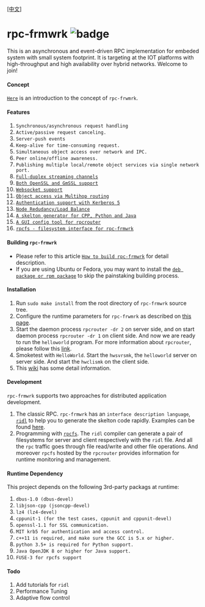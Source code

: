 [[中文]](https://github.com/zhiming99/rpc-frmwrk/blob/master/README_cn.md)
# rpc-frmwrk ![badge](https://img.shields.io/badge/RPC-C%2B%2B%2C%20Java%2C%20Python-green)

This is an asynchronous and event-driven RPC implementation for embeded system with small system footprint. It is targeting at the IOT platforms with high-throughput and high availability over hybrid networks. Welcome to join!  

#### Concept
[`Here`](https://github.com/zhiming99/rpc-frmwrk/blob/master/Concept.md) is an introduction to the concept of `rpc-frwmrk`.

#### Features   
1. `Synchronous/asynchronous request handling`   
2. `Active/passive request canceling.`   
3. `Server-push events`   
4. `Keep-alive for time-consuming request.`   
5. `Simultaneous object access over network and IPC.` 
6. `Peer online/offline awareness.`
7. `Publishing multiple local/remote object services via single network port.`
8. [`Full-duplex streaming channels`](https://github.com/zhiming99/rpc-frmwrk/blob/master/Concept.md#streaming)
9. [`Both OpenSSL and GmSSL support`](https://github.com/zhiming99/rpc-frmwrk/blob/master/rpc/sslport/Readme.md)
10. [`Websocket support`](https://github.com/zhiming99/rpc-frmwrk/blob/master/rpc/wsport/Readme.md)
11. [`Object access via Multihop routing`](https://github.com/zhiming99/rpc-frmwrk/wiki/Introduction-of-Multihop-support)
12. [`Authentication support with Kerberos 5`](https://github.com/zhiming99/rpc-frmwrk/tree/master/rpc/security/README.md)
13. [`Node Redudancy/Load Balance`](https://github.com/zhiming99/rpc-frmwrk/blob/master/Concept.md#load-balance--node-redudancy)
14. [`A skelton generator for CPP, Python and Java`](https://github.com/zhiming99/rpc-frmwrk/tree/master/ridl/README.md)
15. [`A GUI config tool for rpcrouter`](https://github.com/zhiming99/rpc-frmwrk/tree/master/tools/README.md)
16. [`rpcfs - filesystem interface for rpc-frmwrk`](https://github.com/zhiming99/rpc-frmwrk/tree/master/fuse/README.md)

#### Building `rpc-frmwrk`   
* Please refer to this article [`How to build rpc-frmwrk`](https://github.com/zhiming99/rpc-frmwrk/wiki/How-to-build-%60rpc-frmwrk%60) for detail description.   
* If you are using Ubuntu or Fedora, you may want to install the [`deb package or rpm package`](https://github.com/zhiming99/rpc-frmwrk/releases/tag/0.5.0) to skip the painstaking building process.

#### Installation
1. Run `sudo make install` from the root directory of `rpc-frmwrk` source tree.
2. Configure the runtime parameters for `rpc-frwmrk` as described on [this page](https://github.com/zhiming99/rpc-frmwrk/tree/master/tools/README.md).
3. Start the daemon process `rpcrouter -dr 2` on server side, and on start daemon process `rpcrouter -dr 1` on client side. And now we are ready to run the `helloworld` program. For more information about `rpcrouter`, please follow this [link](https://github.com/zhiming99/rpc-frmwrk/blob/master/rpc/router/README.md).
4. Smoketest with `HelloWorld`. Start the `hwsvrsmk`, the `helloworld` server on server side. And start the `hwclismk` on the client side.
5. This [wiki](https://github.com/zhiming99/rpc-frmwrk/wiki/How-to-get-Helloworld-run%3F) has some detail information.

#### Development
`rpc-frmwrk` supports two approaches for distributed application development.
1. The classic RPC. `rpc-frmwrk` has an `interface description language`, [`ridl`](https://github.com/zhiming99/rpc-frmwrk/tree/master/ridl/README.md) to help you to generate the skelton code rapidly. Examples can be found [here](https://github.com/zhiming99/rpc-frmwrk/tree/master/examples#generating-the-example-program-of-hellowld).
2. Programming with [`rpcfs`](https://github.com/zhiming99/rpc-frmwrk/tree/master/fuse#the-introduction-to-fuse-integration-and-the-rpcfs-filesystem). The `ridl` compiler can generate a pair of filesystems for server and client respectively with the `ridl` file. And all the `rpc` traffic goes through file read/write and other file operations. And moreover `rpcfs` hosted by the `rpcrouter` provides information for runtime monitoring and management.

#### Runtime Dependency  
This project depends on the following 3rd-party packags at runtime:  
1. `dbus-1.0 (dbus-devel)`
2. `libjson-cpp (jsoncpp-devel)` 
3. `lz4 (lz4-devel)`   
4. `cppunit-1 (for the test cases, cppunit and cppunit-devel)`   
5. `openssl-1.1 for SSL communication.`
6. `MIT krb5 for authentication and access control.`
7. `c++11 is required, and make sure the GCC is 5.x or higher.`
8. `python 3.5+ is required for Python support.`
9. `Java OpenJDK 8 or higher for Java support.`
10. `FUSE-3 for rpcfs support`

#### Todo
1. Add tutorials for `ridl`
2. Performance Tuning
3. Adaptive flow control

